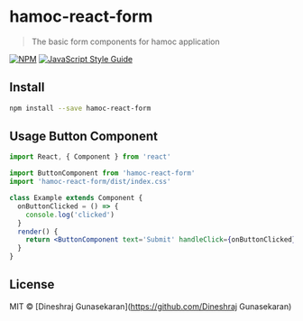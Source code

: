 # hamoc-react-form

> The basic form components for hamoc application

[![NPM](https://img.shields.io/npm/v/hamoc-react-form.svg)](https://www.npmjs.com/package/hamoc-react-form) [![JavaScript Style Guide](https://img.shields.io/badge/code_style-standard-brightgreen.svg)](https://standardjs.com)

## Install

```bash
npm install --save hamoc-react-form
```

## Usage Button Component

```jsx
import React, { Component } from 'react'

import ButtonComponent from 'hamoc-react-form'
import 'hamoc-react-form/dist/index.css'

class Example extends Component {
  onButtonClicked = () => {
    console.log('clicked')
  }
  render() {
    return <ButtonComponent text='Submit' handleClick={onButtonClicked} />
  }
}
```

## License

MIT © [Dineshraj Gunasekaran](https://github.com/Dineshraj Gunasekaran)
